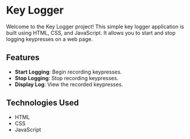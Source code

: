 # Key Logger

Welcome to the Key Logger project! This simple key logger application is built using HTML, CSS, and JavaScript. It allows you to start and stop logging keypresses on a web page.

## Features

- **Start Logging**: Begin recording keypresses.
- **Stop Logging**: Stop recording keypresses.
- **Display Log**: View the recorded keypresses.

## Technologies Used

- HTML
- CSS
- JavaScript
